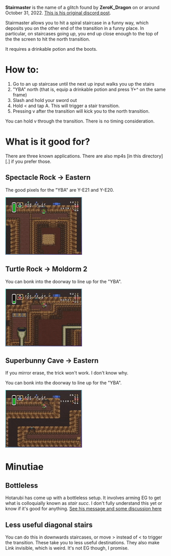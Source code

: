**Stairmaster** is the name of a glitch found by **ZeroK_Dragon** on or around October 31, 2022. [This is his original discord post](https://discord.com/channels/307860211333595146/336125937605148672/1036822049462698055).

Stairmaster allows you to hit a spiral staircase in a funny way, which deposits you on the other end of the transition in a funny place. In particular, on staircases going _up_, you end up close enough to the top of the the screen to hit the north transition.

It requires a drinkable potion and the boots.

# How to:

   1. Go to an up staircase until the next up input walks you up the stairs
   2. "YBA" north (that is, equip a drinkable potion and press Y+^ on the same frame)
   3. Slash and hold your sword out
   4. Hold < and tap A. This will trigger a stair transition.
   5. Pressing v after the transition will kick you to the north transition.

You can hold v through the transition. There is no timing consideration.

# What is it good for?

There are three known applications. There are also mp4s [in this directory][.] if you prefer those.

## Spectacle Rock -> Eastern

The good pixels for the "YBA" are Y-E21 and Y-E20.

![](stairmaster_spectacle_rock.gif)

## Turtle Rock -> Moldorm 2

You can bonk into the doorway to line up for the "YBA".

![](stairmaster_tr.gif)


## Superbunny Cave -> Eastern

If you mirror erase, the trick won't work. I don't know why.

You can bonk into the doorway to line up for the "YBA".

![](stairmaster_superbunny.gif)

# Minutiae

## Bottleless

Hotarubi has come up with a bottleless setup. It involves arming EG to get what is colloquially known as _stair succ_. I don't fully understand this yet or know if it's good for anything. [See his message and some discussion here](https://discord.com/channels/138378732376162304/280990969363562496/1037866964451856395)

## Less useful diagonal stairs

You can do this in downwards staircases, or move > instead of < to trigger the transition. These take you to less useful destinations. They also make Link invisible, which is weird. It's not EG though, I promise.
